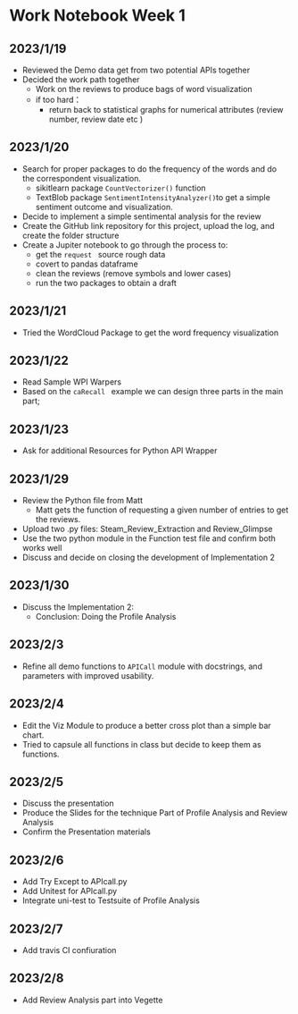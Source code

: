 # Work Notebook Week 1

## 2023/1/19

- Reviewed the Demo data get from two potential APIs together 
- Decided the work path together 
  - Work on the reviews to produce bags of word visualization 
  - if too hard：
    - return back to statistical graphs for numerical attributes (review number, review date etc )

## 2023/1/20

- Search for proper packages to do the frequency of the words and do the correspondent visualization.
  - sikitlearn package `CountVectorizer()` function 
  - TextBlob package `SentimentIntensityAnalyzer()`to get a simple sentiment outcome and visualization.
- Decide to implement a simple sentimental analysis for the review 
- Create the GitHub link repository for this project, upload the log, and create the folder structure
- Create a Jupiter notebook to go through the process to:
  - get the `request ` source rough data
  - covert to  pandas dataframe 
  - clean the reviews (remove symbols and lower cases)
  - run the two packages to obtain a draft 

## 2023/1/21

- Tried the WordCloud Package to get the word frequency visualization 

## 2023/1/22

- Read Sample WPI Warpers 
- Based on the `caRecall `  example we can design three parts in the main part;

## 2023/1/23

- Ask for additional Resources for Python API Wrapper 

## 2023/1/29

- Review the Python  file from Matt 
  - Matt gets the function of requesting a given number of entries to get the reviews.
- Upload two .py files: Steam_Review_Extraction and Review_Glimpse 
- Use the two python module in the Function test file and confirm both works well
- Discuss and decide on closing the development of Implementation 2 

## 2023/1/30

- Discuss the Implementation 2: 
  - Conclusion: Doing the Profile Analysis 


## 2023/2/3

- Refine all demo functions to `APICall` module with docstrings, and parameters with improved usability.

## 2023/2/4

- Edit the Viz Module to produce a better cross plot than a simple bar chart.
- Tried to capsule all functions in class but decide to keep them as functions.

## 2023/2/5

- Discuss the presentation 
- Produce the Slides for the technique Part of Profile Analysis and Review Analysis 
- Confirm the Presentation materials 

## 2023/2/6

- Add Try Except to APIcall.py 
- Add Unitest for  APIcall.py
- Integrate uni-test to Testsuite of Profile Analysis 

## 2023/2/7

- Add travis CI confiuration 

## 2023/2/8

- Add Review Analysis part into Vegette 
